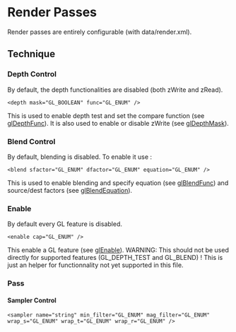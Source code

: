 # Render Passes

Render passes are entirely configurable (with data/render.xml).

## Technique

### Depth Control

By default, the depth functionalities are disabled (both zWrite and zRead). 

```
<depth mask="GL_BOOLEAN" func="GL_ENUM" />
```

This is used to enable depth test and set the compare function (see [glDepthFunc](https://www.opengl.org/sdk/docs/man4/html/glDepthFunc.xhtml)).
It is also used to enable or disable zWrite (see [glDepthMask](https://www.opengl.org/sdk/docs/man4/html/glDepthMask.xhtml)).

### Blend Control

By default, blending is disabled. To enable it use :

```
<blend sfactor="GL_ENUM" dfactor="GL_ENUM" equation="GL_ENUM" />
```

This is used to enable blending and specify equation (see [glBlendFunc](https://www.opengl.org/sdk/docs/man4/html/glBlendFunc.xhtml)) and source/dest factors (see [glBlendEquation](https://www.opengl.org/sdk/docs/man4/html/glBlendEquation.xhtml)).

### Enable

By default every GL feature is disabled.

```
<enable cap="GL_ENUM" />
```

This enable a GL feature (see [glEnable](https://www.opengl.org/sdk/docs/man4/html/glEnable.xhtml)).
WARNING: This should not be used directly for supported features (GL_DEPTH_TEST and GL_BLEND) !
This is just an helper for functionnality not yet supported in this file.

### Pass

#### Sampler Control

```
<sampler name="string" min_filter="GL_ENUM" mag_filter="GL_ENUM" wrap_s="GL_ENUM" wrap_t="GL_ENUM" wrap_r="GL_ENUM" />
```
